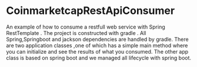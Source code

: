 # CoinmarketcapRestApiConsumer
An example of how to consume a restfull web service with Spring RestTemplate .
The project is constructed with gradle . All Spring,Springboot and jackson dependencies are handled by gradle.
There are two application classes ,one of which has a simple main method where you can initialize and see the results of what you consumed. The other app class is based on spring boot and we managed all lifecycle with spring boot.
